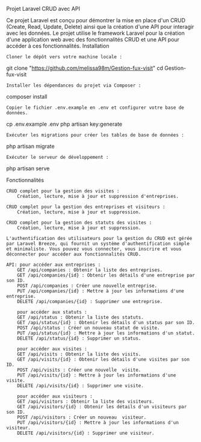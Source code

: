 Projet Laravel CRUD avec API

Ce projet Laravel est conçu pour démontrer la mise en place d'un CRUD (Create, Read, Update, Delete) ainsi que la création d'une API pour interagir avec les données. Le projet utilise le framework Laravel pour la création d'une application web avec des fonctionnalités CRUD et une API pour accéder à ces fonctionnalités.
Installation

    Cloner le dépôt vers votre machine locale :



git clone "https://github.com/melissa98m/Gestion-fux-visit"
cd Gestion-fux-visit

    Installer les dépendances du projet via Composer :



composer install

    Copier le fichier .env.example en .env et configurer votre base de données.



cp .env.example .env
php artisan key:generate

    Exécuter les migrations pour créer les tables de base de données :



php artisan migrate

    Exécuter le serveur de développement :



php artisan serve

Fonctionnalités

    CRUD complet pour la gestion des visites :
        Création, lecture, mise à jour et suppression d'entreprises.
    
    CRUD complet pour la gestion des entreprises et visiteurs :
        Création, lecture, mise à jour et suppression.

    CRUD complet pour la gestion des statuts des visites :
        Création, lecture, mise à jour et suppression.

    L'authentification des utilisateurs pour la gestion du CRUD est gérée par Laravel Breeze, qui fournit un système d'authentification simple et minimaliste. Vous pouvez vous connecter, vous inscrire et vous déconnecter pour accéder aux fonctionnalités CRUD.
        
    API: pour accéder aux entreprises :
        GET /api/companies : Obtenir la liste des entreprises.
        GET /api/companies/{id} : Obtenir les détails d'une entreprise par son ID.
        POST /api/companies : Créer une nouvelle entreprise.
        PUT /api/companies/{id} : Mettre à jour les informations d'une entreprise.
        DELETE /api/companies/{id} : Supprimer une entreprise.

        pour accéder aux statuts :
        GET /api/status : Obtenir la liste des statuts.
        GET /api/status/{id} : Obtenir les détails d'un status par son ID.
        POST /api/status : Créer un nouveau statut de visite.
        PUT /api/status/{id} : Mettre à jour les informations d'un statut.
        DELETE /api/status/{id} : Supprimer un status.

        pour accéder aux visites :
        GET /api/visits : Obtenir la liste des visits.
        GET /api/visits/{id} : Obtenir les détails d'une visites par son ID.
        POST /api/visits : Créer une nouvelle  visite.
        PUT /api/visits/{id} : Mettre à jour les informations d'une visite.
        DELETE /api/visits/{id} : Supprimer une visite.

        pour accéder aux visiteurs :
        GET /api/visitors : Obtenir la liste des visiteurs.
        GET /api/visitors/{id} : Obtenir les détails d'un visiteurs par son ID.
        POST /api/visitors : Créer un nouveau  visiteur.
        PUT /api/visitors/{id} : Mettre à jour les informations d'un visiteur.
        DELETE /api/visitors/{id} : Supprimer une visiteur.

